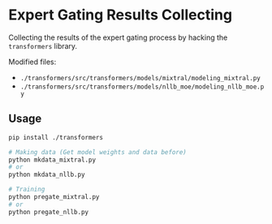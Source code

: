 # Expert Gating Results Collecting

Collecting the results of the expert gating process by hacking the `transformers` library.

Modified files:

- `./transformers/src/transformers/models/mixtral/modeling_mixtral.py`
- `./transformers/src/transformers/models/nllb_moe/modeling_nllb_moe.py`

## Usage

```bash
pip install ./transformers

# Making data (Get model weights and data before)
python mkdata_mixtral.py
# or
python mkdata_nllb.py

# Training
python pregate_mixtral.py
# or
python pregate_nllb.py
```
